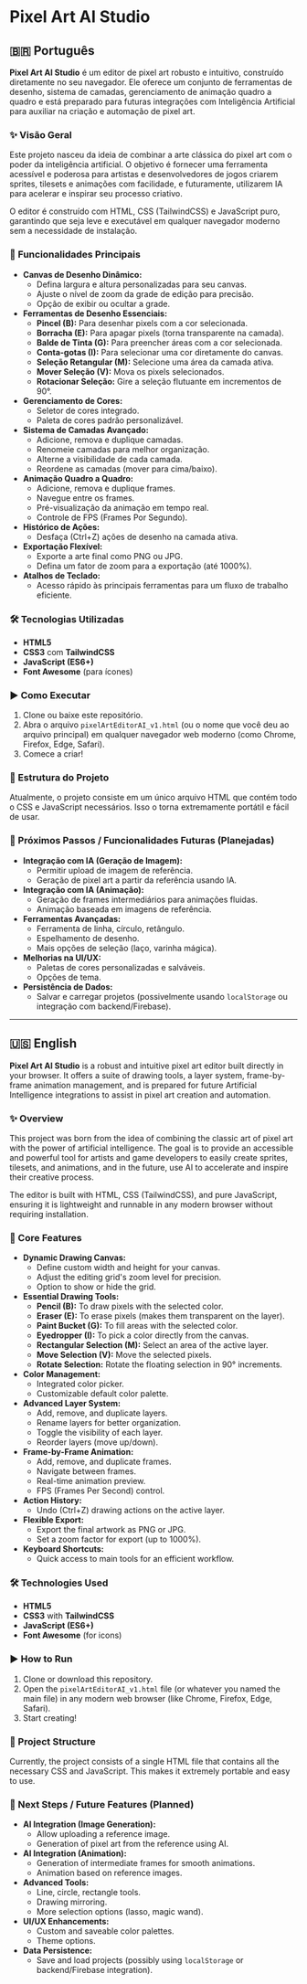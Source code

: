 # Pixel Art AI Studio

## 🇧🇷 Português

**Pixel Art AI Studio** é um editor de pixel art robusto e intuitivo, construído diretamente no seu navegador. Ele oferece um conjunto de ferramentas de desenho, sistema de camadas, gerenciamento de animação quadro a quadro e está preparado para futuras integrações com Inteligência Artificial para auxiliar na criação e automação de pixel art.

### ✨ Visão Geral

Este projeto nasceu da ideia de combinar a arte clássica do pixel art com o poder da inteligência artificial. O objetivo é fornecer uma ferramenta acessível e poderosa para artistas e desenvolvedores de jogos criarem sprites, tilesets e animações com facilidade, e futuramente, utilizarem IA para acelerar e inspirar seu processo criativo.

O editor é construído com HTML, CSS (TailwindCSS) e JavaScript puro, garantindo que seja leve e executável em qualquer navegador moderno sem a necessidade de instalação.

### 🚀 Funcionalidades Principais

* **Canvas de Desenho Dinâmico:**
    * Defina largura e altura personalizadas para seu canvas.
    * Ajuste o nível de zoom da grade de edição para precisão.
    * Opção de exibir ou ocultar a grade.
* **Ferramentas de Desenho Essenciais:**
    * **Pincel (B):** Para desenhar pixels com a cor selecionada.
    * **Borracha (E):** Para apagar pixels (torna transparente na camada).
    * **Balde de Tinta (G):** Para preencher áreas com a cor selecionada.
    * **Conta-gotas (I):** Para selecionar uma cor diretamente do canvas.
    * **Seleção Retangular (M):** Selecione uma área da camada ativa.
    * **Mover Seleção (V):** Mova os pixels selecionados.
    * **Rotacionar Seleção:** Gire a seleção flutuante em incrementos de 90°.
* **Gerenciamento de Cores:**
    * Seletor de cores integrado.
    * Paleta de cores padrão personalizável.
* **Sistema de Camadas Avançado:**
    * Adicione, remova e duplique camadas.
    * Renomeie camadas para melhor organização.
    * Alterne a visibilidade de cada camada.
    * Reordene as camadas (mover para cima/baixo).
* **Animação Quadro a Quadro:**
    * Adicione, remova e duplique frames.
    * Navegue entre os frames.
    * Pré-visualização da animação em tempo real.
    * Controle de FPS (Frames Por Segundo).
* **Histórico de Ações:**
    * Desfaça (Ctrl+Z) ações de desenho na camada ativa.
* **Exportação Flexível:**
    * Exporte a arte final como PNG ou JPG.
    * Defina um fator de zoom para a exportação (até 1000%).
* **Atalhos de Teclado:**
    * Acesso rápido às principais ferramentas para um fluxo de trabalho eficiente.

### 🛠️ Tecnologias Utilizadas

* **HTML5**
* **CSS3** com **TailwindCSS**
* **JavaScript (ES6+)**
* **Font Awesome** (para ícones)

### ▶️ Como Executar

1.  Clone ou baixe este repositório.
2.  Abra o arquivo `pixelArtEditorAI_v1.html` (ou o nome que você deu ao arquivo principal) em qualquer navegador web moderno (como Chrome, Firefox, Edge, Safari).
3.  Comece a criar!

### 📂 Estrutura do Projeto

Atualmente, o projeto consiste em um único arquivo HTML que contém todo o CSS e JavaScript necessários. Isso o torna extremamente portátil e fácil de usar.

### 🔮 Próximos Passos / Funcionalidades Futuras (Planejadas)

* **Integração com IA (Geração de Imagem):**
    * Permitir upload de imagem de referência.
    * Geração de pixel art a partir da referência usando IA.
* **Integração com IA (Animação):**
    * Geração de frames intermediários para animações fluidas.
    * Animação baseada em imagens de referência.
* **Ferramentas Avançadas:**
    * Ferramenta de linha, círculo, retângulo.
    * Espelhamento de desenho.
    * Mais opções de seleção (laço, varinha mágica).
* **Melhorias na UI/UX:**
    * Paletas de cores personalizadas e salváveis.
    * Opções de tema.
* **Persistência de Dados:**
    * Salvar e carregar projetos (possivelmente usando `localStorage` ou integração com backend/Firebase).

---

## 🇺🇸 English

**Pixel Art AI Studio** is a robust and intuitive pixel art editor built directly in your browser. It offers a suite of drawing tools, a layer system, frame-by-frame animation management, and is prepared for future Artificial Intelligence integrations to assist in pixel art creation and automation.

### ✨ Overview

This project was born from the idea of combining the classic art of pixel art with the power of artificial intelligence. The goal is to provide an accessible and powerful tool for artists and game developers to easily create sprites, tilesets, and animations, and in the future, use AI to accelerate and inspire their creative process.

The editor is built with HTML, CSS (TailwindCSS), and pure JavaScript, ensuring it is lightweight and runnable in any modern browser without requiring installation.

### 🚀 Core Features

* **Dynamic Drawing Canvas:**
    * Define custom width and height for your canvas.
    * Adjust the editing grid's zoom level for precision.
    * Option to show or hide the grid.
* **Essential Drawing Tools:**
    * **Pencil (B):** To draw pixels with the selected color.
    * **Eraser (E):** To erase pixels (makes them transparent on the layer).
    * **Paint Bucket (G):** To fill areas with the selected color.
    * **Eyedropper (I):** To pick a color directly from the canvas.
    * **Rectangular Selection (M):** Select an area of the active layer.
    * **Move Selection (V):** Move the selected pixels.
    * **Rotate Selection:** Rotate the floating selection in 90° increments.
* **Color Management:**
    * Integrated color picker.
    * Customizable default color palette.
* **Advanced Layer System:**
    * Add, remove, and duplicate layers.
    * Rename layers for better organization.
    * Toggle the visibility of each layer.
    * Reorder layers (move up/down).
* **Frame-by-Frame Animation:**
    * Add, remove, and duplicate frames.
    * Navigate between frames.
    * Real-time animation preview.
    * FPS (Frames Per Second) control.
* **Action History:**
    * Undo (Ctrl+Z) drawing actions on the active layer.
* **Flexible Export:**
    * Export the final artwork as PNG or JPG.
    * Set a zoom factor for export (up to 1000%).
* **Keyboard Shortcuts:**
    * Quick access to main tools for an efficient workflow.

### 🛠️ Technologies Used

* **HTML5**
* **CSS3** with **TailwindCSS**
* **JavaScript (ES6+)**
* **Font Awesome** (for icons)

### ▶️ How to Run

1.  Clone or download this repository.
2.  Open the `pixelArtEditorAI_v1.html` file (or whatever you named the main file) in any modern web browser (like Chrome, Firefox, Edge, Safari).
3.  Start creating!

### 📂 Project Structure

Currently, the project consists of a single HTML file that contains all the necessary CSS and JavaScript. This makes it extremely portable and easy to use.

### 🔮 Next Steps / Future Features (Planned)

* **AI Integration (Image Generation):**
    * Allow uploading a reference image.
    * Generation of pixel art from the reference using AI.
* **AI Integration (Animation):**
    * Generation of intermediate frames for smooth animations.
    * Animation based on reference images.
* **Advanced Tools:**
    * Line, circle, rectangle tools.
    * Drawing mirroring.
    * More selection options (lasso, magic wand).
* **UI/UX Enhancements:**
    * Custom and saveable color palettes.
    * Theme options.
* **Data Persistence:**
    * Save and load projects (possibly using `localStorage` or backend/Firebase integration).

